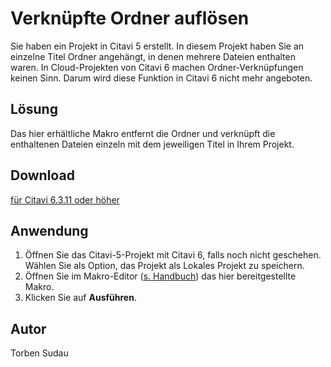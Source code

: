 # Verknüpfte Ordner auflösen
Sie haben ein Projekt in Citavi 5 erstellt. In diesem Projekt haben Sie an einzelne Titel Ordner angehängt, in denen mehrere Dateien enthalten waren. In Cloud-Projekten von Citavi 6 machen Ordner-Verknüpfungen keinen Sinn. Darum wird diese Funktion in Citavi 6 nicht mehr angeboten.

## Lösung
Das hier erhältliche Makro entfernt die Ordner und verknüpft die enthaltenen Dateien einzeln mit dem jeweiligen Titel in Ihrem Projekt.

## Download
[für Citavi 6.3.11 oder höher](Resolve_folder_locations.cs)

## Anwendung
1. Öffnen Sie das Citavi-5-Projekt mit Citavi 6, falls noch nicht geschehen. Wählen Sie als Option, das Projekt als Lokales Projekt zu speichern.
1. Öffnen Sie im Makro-Editor ([s. Handbuch](https://www1.citavi.com/sub/manual6/de/index.html?executing_macros.html)) das hier bereitgestellte Makro. 
1. Klicken Sie auf **Ausführen**.

## Autor
Torben Sudau
